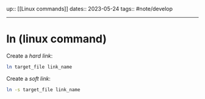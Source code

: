 up:: [[Linux commands]]
dates:: 2023-05-24
tags:: #note/develop 

---

# ln (linux command)

Create a *hard link*:
```bash
ln target_file link_name
```

Create a *soft link*:
```bash
ln -s target_file link_name
```